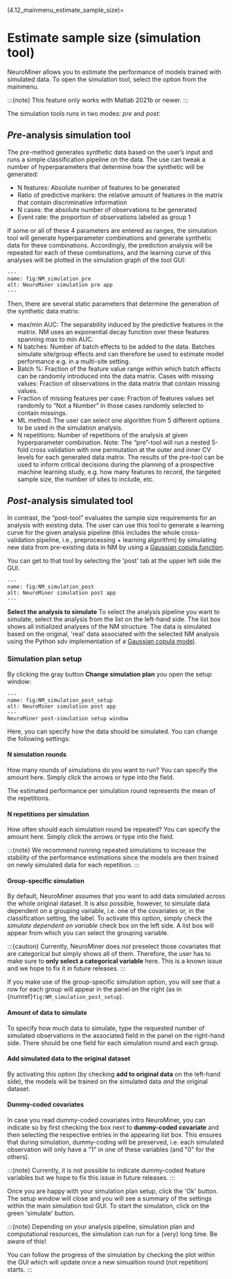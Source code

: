 (4.12_mainmenu_estimate_sample_size)=
# Estimate sample size (simulation tool)
NeuroMiner allows you to estimate the performance of models trained with simulated data. To open the simulation tool, select the option from the mainmenu.

:::{note}
This feature only works with Matlab 2021b or newer.
:::

The simulation tools runs in two modes: *pre* and *post*:

## *Pre*-analysis simulation tool

The *pre*-method generates synthetic data based on the user’s input and runs a simple classification pipeline on the data. The use can tweak a number of hyperparameters that determine how the synthetic will be generated:
- N features: Absolute number of features to be generated
- Ratio of predictive markers: the relative amount of features in the matrix that contain discriminative information
- N cases: the absolute number of observations to be generated
- Event rate: the proportion of observations labeled as group 1

If some or all of these 4 parameters are entered as ranges, the simulation tool will generate hyperparameter combinations and generate synthetic data for these combinations. Accordingly, the prediction analysis will be repeated for each of these combinations, and the learning curve of this analyses will be plotted in the simulation graph of the tool GUI:

```{figure} Images/NM_simulation_pre.png
---
name: fig:NM_simulation_pre
alt: NeuroMiner simulation pre app
---
```

Then, there are several static parameters that determine the generation of the synthetic data matrix:
- max/min AUC: The separability induced by the predictive features in the matrix. NM uses an exponential decay function over these features spanning max to min AUC.
- N batches: Number of batch effects to be added to the data. Batches simulate site/group effects and can therefore be used to estimate model performance e.g. in a multi-site setting.
- Batch %: Fraction of the feature value range within which batch effects can be randomly introduced into the data matrix.
Cases with missing values: Fraction of observations in the data matrix that contain missing values.
- Fraction of missing features per case: Fraction of features values set randomly to “Not a Number” in those cases randomly selected to contain missings.
- ML method: The user can select one algorithm from 5 different options to be used in the simulation analysis.
- N repetitions: Number of repetitions of the analysis at given hyperparameter combination. Note: The “pre”-tool will run a nested 5-fold cross validation with one permutation at the outer and inner CV levels for each generated data matrix.
The results of the pre-tool can be used to inform critical decisions during the planning of a prospective machine learning study, e.g. how many features to record, the targeted sample size, the number of sites to include, etc.


## *Post*-analysis simulated tool
In contrast, the “post-tool” evaluates the sample size requirements for an analysis with existing data. The user can use this tool to generate a learning curve for the given analysis pipeline (this includes the whole cross-validation pipeline, i.e., preprocessing + learning algorithm) by simulating new data from pre-existing data in NM by using a [Gaussian copula function](https://sdv.dev/SDV/user_guides/single_table/gaussian_copula.html#gaussian-copula).

You can get to that tool by selecting the 'post' tab at the upper left side the GUI.

```{figure} Images/NM_simulation_post.png
---
name: fig:NM_simulation_post
alt: NeuroMiner simulation post app
---
```
**Select the analysis to simulate**
To select the analysis pipeline you want to simulate, select the analysis from the list on the left-hand side. The list box shows all initialized analyses of the NM structure.
The data is simulated based on the original, 'real' data associated with the selected NM analysis using the Python sdv implementation of a [Gaussian copula model](https://sdv.dev/SDV/user_guides/single_table/gaussian_copula.html#gaussian-copula).



### Simulation plan setup
By clicking the gray button **Change simulation plan** you open the setup window:

```{figure} Images/NM_simulation_post_setup.png
---
name: fig:NM_simulation_post_setup
alt: NeuroMiner simulation post app
---
NeuroMiner post-simulation setup window
```

Here, you can specify how the data should be simulated. You can change the following settings:

#### N simulation rounds
How many rounds of simulations do you want to run? You can specify the amount here. Simply click the arrows or type into the field.

The estimated performance per simulation round represents the mean of the repetitions.

#### N repetitions per simulation
How often should each simulation round be repeated? You can specify the amount here. Simply click the arrows or type into the field.

:::{note}
We recommend running repeated simulations to increase the stability of the performance estimations since the models are then trained on newly simulated data for each repetition.
:::

#### Group-specific simulation
By default, NeuroMiner assumes that you want to add data simulated across the whole original dataset. It is also possible, however, to simulate data dependent on a grouping variable, i.e. one of the covariates or, in the classification setting, the label. To activate this option, simply check the *simulate dependent on variable* check box on the left side. A list box will appear from which you can select the grouping variable.

:::{caution}
Currently, NeuroMiner does *not* preselect those covariates that are categorical but simply shows all of them. Therefore, the user has to make sure to **only select a categorical variable** here. This is a known issue and we hope to fix it in future releases.
:::

If you make use of the group-specific simulation option, you will see that a row for each group will appear in the panel on the right (as in {numref}`fig:NM_simulation_post_setup`).

#### Amount of data to simulate
To specify how much data to simulate, type the requested number of simulated observations in the associated field in the panel on the right-hand side. There should be one field for each simulation round and each group.

#### Add simulated data to the original dataset
By activating this option (by checking **add to original data** on the left-hand side), the models will be trained on the simulated data *and* the original dataset.

#### Dummy-coded covariates
In case you read dummy-coded covariates intro NeuroMiner, you can indicate so by first checking the box next to **dummy-coded covariate** and then selecting the respective entries in the appearing list box. This ensures that during simulation, dummy-coding will be preserved, i.e. each simulated observation will only have a "1" in one of these variables (and "0" for the others).

:::{note}
Currently, it is not possible to indicate dummy-coded feature variables but we hope to fix this issue in future releases.
:::

Once you are happy with your simulation plan setup, click the 'Ok' button. The setup window will close and you will see a summary of the settings within the main simulation tool GUI. To start the simulation, click on the green 'simulate' button.

:::{note}
Depending on your analysis pipeline, simulation plan and computational resources, the simulation can run for a (very) long time. Be aware of this!

You can follow the progress of the simulation by checking the plot within the GUI which will update once a new simualtion round (not repetition) starts.
:::
